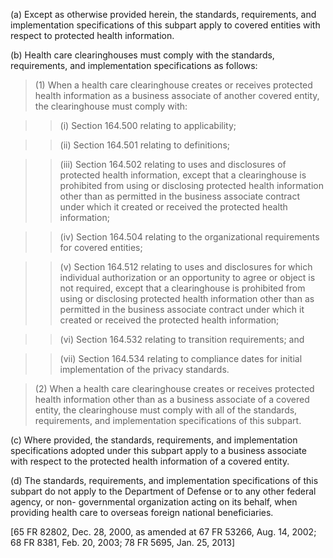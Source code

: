 (a) Except as otherwise provided herein, the standards, requirements, and implementation specifications of this subpart apply to covered entities with respect to protected health information.

(b) Health care clearinghouses must comply with the standards, requirements, and implementation specifications as follows:

> (1) When a health care clearinghouse creates or receives protected health information as a business associate of another covered entity, the clearinghouse must comply with:

> > (i) Section 164.500 relating to applicability;

> > (ii) Section 164.501 relating to definitions;

> > (iii) Section 164.502 relating to uses and disclosures of protected health information, except that a clearinghouse is prohibited from using or disclosing protected health information other than as permitted in the business associate contract under which it created or received the protected health information;

> > (iv) Section 164.504 relating to the organizational requirements for covered entities;

> > (v) Section 164.512 relating to uses and disclosures for which individual authorization or an opportunity to agree or object is not required, except that a clearinghouse is prohibited from using or disclosing protected health information other than as permitted in the business associate contract under which it created or received the protected health information;

> > (vi) Section 164.532 relating to transition requirements; and

> > (vii) Section 164.534 relating to compliance dates for initial implementation of the privacy standards.
 
> (2) When a health care clearinghouse creates or receives protected health information other than as a business associate of a covered entity, the clearinghouse must comply with all of the standards, requirements, and implementation specifications of this subpart.

&#40;c) Where provided, the standards, requirements, and implementation specifications adopted under this subpart apply to a business associate with respect to the protected health information of a covered entity.

(d) The standards, requirements, and implementation specifications of this subpart do not apply to the Department of Defense or to any other federal agency, or non- governmental organization acting on its behalf, when providing health care to overseas foreign national beneficiaries.

[65 FR 82802, Dec. 28, 2000, as amended at 67 FR 53266, Aug. 14, 2002; 68 FR 8381, Feb. 20, 2003; 78 FR 5695, Jan. 25, 2013]
